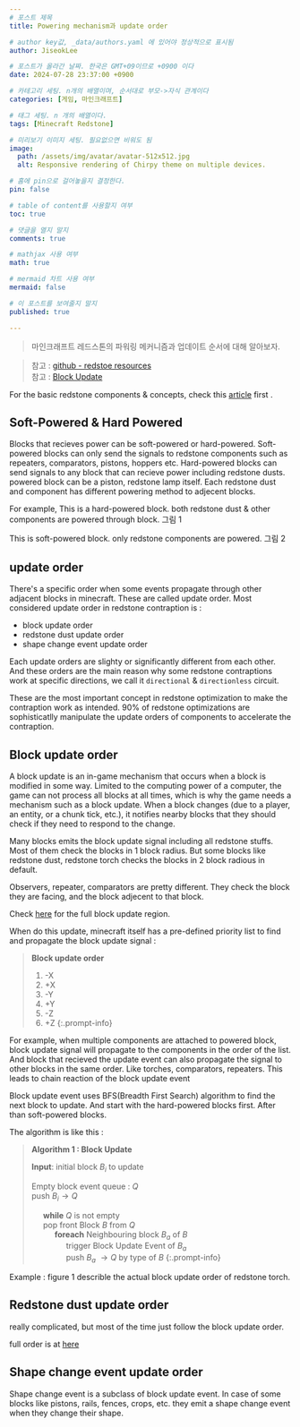 ```yaml
---
# 포스트 제목
title: Powering mechanism과 update order

# author key값, _data/authors.yaml 에 있어야 정상적으로 표시됨
author: JiseokLee

# 포스트가 올라간 날짜. 한국은 GMT+09이므로 +0900 이다
date: 2024-07-28 23:37:00 +0900 

# 카테고리 세팅. n개의 배열이며, 순서대로 부모->자식 관계이다
categories: [게임, 마인크래프트]

# 태그 세팅. n 개의 배열이다.
tags: [Minecraft Redstone]

# 미리보기 이미지 세팅. 필요없으면 비워도 됨
image:
  path: /assets/img/avatar/avatar-512x512.jpg
  alt: Responsive rendering of Chirpy theme on multiple devices.

# 홈에 pin으로 걸어놓을지 결정한다.
pin: false

# table of content를 사용할지 여부
toc: true

# 댓글을 열지 말지
comments: true

# mathjax 사용 여부
math: true

# mermaid 차트 사용 여부
mermaid: false

# 이 포스트를 보여줄지 말지
published: true

---
```


> 마인크래프트 레드스톤의 파워링 메커니즘과 업데이트 순서에 대해 알아보자.

> 참고 : [github - redstoe resources](https://gist.github.com/pwouik/a3f5b4afcb3ff9ea0eeebb21b4a9ebdf)   
> 참고 : [Block Update](https://minecraft.wiki/w/Block_update)

For the basic redstone components & concepts, check this [article](https://minecraft.fandom.com/wiki/Redstone_mechanics) first . 

## Soft-Powered & Hard Powered 
Blocks that recieves power can be soft-powered or hard-powered. Soft-powered blocks can only send the signals to redstone components such as repeaters, comparators, pistons, hoppers etc. Hard-powered blocks can send signals to any block that can recieve power including redstone dusts. 
powered block can be a piston, redstone lamp itself. 
Each redstone dust and component has different powering method to adjecent blocks. 

For example, This is a hard-powered block. both redstone dust & other components are powered through block. 
그림 1

This is soft-powered block. only redstone components are powered. 
그림 2

## update order

There's a specific order when some events propagate through other adjacent blocks in minecraft. These are called update order. Most considered update order in redstone contraption is : 

- block update order
- redstone dust update order
- shape change event update order

Each update orders are slighty or significantly different from each other. And these orders are the main reason why some redstone contraptions work at specific directions, we call it `directional` & `directionless` circuit.
 
These are the most important concept in redstone optimization to make the contraption work as intended. 90% of redstone optimizations are sophisticatlly manipulate the update orders of components to accelerate the contraption.


## Block update order

A block update is an in-game mechanism that occurs when a block is modified in some way. Limited to the computing power of a computer, the game can not process all blocks at all times, which is why the game needs a mechanism such as a block update. When a block changes (due to a player, an entity, or a chunk tick, etc.), it notifies nearby blocks that they should check if they need to respond to the change.

Many blocks emits the block update signal including all redstone stuffs. Most of them check the blocks in 1 block radius. But some blocks like redstone dust, redstone torch checks the blocks in 2 block radious in default. 

Observers, repeater, comparators are pretty different. They check the block they are facing, and the block adjecent to that block. 

Check [here](https://minecraft.wiki/w/Block_updates) for the full block update region. 

When do this update, minecraft itself has a pre-defined priority list to find and propagate the block update signal : 

> **Block update order**
> 
> 1. -X 
> 2. +X
> 3. -Y
> 4. +Y
> 5. -Z
> 6. +Z
{:.prompt-info}

For example, when multiple components are attached to powered block, block update signal will propagate to the components in the order of the list. 
And block that recieved the update event can also propagate the signal to other blocks in the same order. Like torches, comparators, repeaters.
This leads to chain reaction of the block update event

Block update event uses BFS(Breadth First Search) algorithm to find the next block to update. And start with the hard-powered blocks first. After than soft-powered blocks.

The algorithm is like this : 

> **Algorithm 1 : Block Update**
>
> **Input**: initial block $B_i$ to update  
> 
> Empty block event queue : $Q$  
> push $B_i \rightarrow Q$  
> 
> $\quad$ **while** $Q$ is not empty  
> $\quad$ pop front Block $B$ from $Q$  
> $\quad$ $\quad$ **foreach** Neighbouring block $B_a$ of $B$  
> $\quad$ $\quad$ $\quad$ trigger Block Update Event of $B_a$  
> $\quad$ $\quad$ $\quad$ push $B_a$ $\rightarrow Q$ by type of $B$
{:.prompt-info}

Example : figure 1 describle the actual block update order of redstone torch.

## Redstone dust update order

really complicated, but most of the time just follow the block update order. 

full order is at [here](https://youtu.be/2mjZuWJDB0k?si=33cdxbyDMjM1MqVU)

## Shape change event update order

Shape change event is a subclass of block update event. In case of some blocks like pistons, rails, fences, crops, etc. they emit a shape change event when they change their shape.


